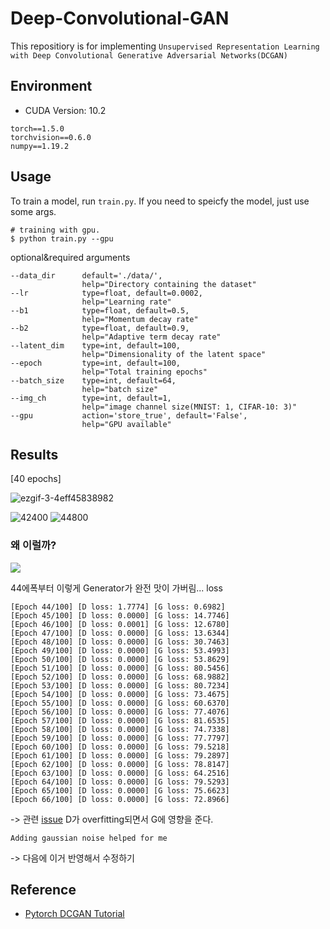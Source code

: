# Deep-Convolutional-GAN

This repositiory is for implementing `Unsupervised Representation Learning with Deep Convolutional Generative Adversarial Networks(DCGAN)`

## Environment

- CUDA Version: 10.2 

```
torch==1.5.0
torchvision==0.6.0
numpy==1.19.2
```

## Usage

To train a model, run `train.py`.
If you need to speicfy the model, just use some args.

```
# training with gpu.
$ python train.py --gpu
```

optional&required arguments

```
--data_dir      default='./data/',
                help="Directory containing the dataset"
--lr            type=float, default=0.0002,
                help="Learning rate"
--b1            type=float, default=0.5,
                help="Momentum decay rate"
--b2            type=float, default=0.9,
                help="Adaptive term decay rate"
--latent_dim    type=int, default=100,
                help="Dimensionality of the latent space"
--epoch         type=int, default=100,
                help="Total training epochs"
--batch_size    type=int, default=64,
                help="batch size"
--img_ch        type=int, default=1,
                help="image channel size(MNIST: 1, CIFAR-10: 3)"
--gpu           action='store_true', default='False',
                help="GPU available"
```

## Results

[40 epochs]

![ezgif-3-4eff45838982](https://user-images.githubusercontent.com/48315997/103209926-95d1ea80-4947-11eb-9fc1-7e28da82424c.gif)


![42400](https://user-images.githubusercontent.com/48315997/103209819-599e8a00-4947-11eb-83f7-5914622f8ddc.png)
![44800](https://user-images.githubusercontent.com/48315997/103209805-4ee3f500-4947-11eb-9325-92a56c612a7e.png)


### 왜 이럴까?
![](https://im3.ezgif.com/tmp/ezgif-3-9d4af2fcecf7.gif)

44에폭부터 이렇게 Generator가 완전 맛이 가버림...
loss
```
[Epoch 44/100] [D loss: 1.7774] [G loss: 0.6982]
[Epoch 45/100] [D loss: 0.0000] [G loss: 14.7746]
[Epoch 46/100] [D loss: 0.0001] [G loss: 12.6780]
[Epoch 47/100] [D loss: 0.0000] [G loss: 13.6344]
[Epoch 48/100] [D loss: 0.0000] [G loss: 30.7463]
[Epoch 49/100] [D loss: 0.0000] [G loss: 53.4993]
[Epoch 50/100] [D loss: 0.0000] [G loss: 53.8629]
[Epoch 51/100] [D loss: 0.0000] [G loss: 80.5456]
[Epoch 52/100] [D loss: 0.0000] [G loss: 68.9882]
[Epoch 53/100] [D loss: 0.0000] [G loss: 80.7234]
[Epoch 54/100] [D loss: 0.0000] [G loss: 73.4675]
[Epoch 55/100] [D loss: 0.0000] [G loss: 60.6370]
[Epoch 56/100] [D loss: 0.0000] [G loss: 77.4076]
[Epoch 57/100] [D loss: 0.0000] [G loss: 81.6535]
[Epoch 58/100] [D loss: 0.0000] [G loss: 74.7338]
[Epoch 59/100] [D loss: 0.0000] [G loss: 77.7797]
[Epoch 60/100] [D loss: 0.0000] [G loss: 79.5218]
[Epoch 61/100] [D loss: 0.0000] [G loss: 79.2897]
[Epoch 62/100] [D loss: 0.0000] [G loss: 78.8147]
[Epoch 63/100] [D loss: 0.0000] [G loss: 64.2516]
[Epoch 64/100] [D loss: 0.0000] [G loss: 79.5293]
[Epoch 65/100] [D loss: 0.0000] [G loss: 75.6623]
[Epoch 66/100] [D loss: 0.0000] [G loss: 72.8966]
```

-> 관련 [issue](https://github.com/soumith/ganhacks/issues/14)
D가 overfitting되면서 G에 영향을 준다.

```
Adding gaussian noise helped for me
```
-> 다음에 이거 반영해서 수정하기

## Reference

- [Pytorch DCGAN Tutorial](https://pytorch.org/tutorials/beginner/dcgan_faces_tutorial.html)
